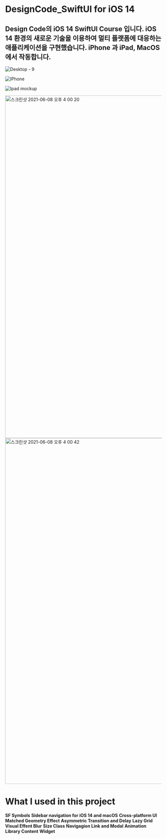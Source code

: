 # DesignCode_SwiftUI for iOS 14
**Design Code의 iOS 14 SwiftUI Course 입니다.** 
**iOS 14 환경의 새로운 기술을 이용하여 멀티 플랫폼에 대응하는 애플리케이션을 구현했습니다.**
**iPhone 과 iPad, MacOS에서 작동합니다.**
---

![Desktop - 9](https://user-images.githubusercontent.com/61834038/121177467-63ce9800-c898-11eb-8f18-b50fb3debb56.png)

![IPhone](https://user-images.githubusercontent.com/61834038/121177499-6af5a600-c898-11eb-948f-afd7b9d9f0fc.png)

![Ipad mockup](https://user-images.githubusercontent.com/61834038/121177517-72b54a80-c898-11eb-8954-b7a6df0a7240.png)

<img width="1098" alt="스크린샷 2021-06-08 오후 4 00 20" src="https://user-images.githubusercontent.com/61834038/121177533-78ab2b80-c898-11eb-8f95-7c42d3dc487e.png">

<img width="1109" alt="스크린샷 2021-06-08 오후 4 00 42" src="https://user-images.githubusercontent.com/61834038/121177558-82cd2a00-c898-11eb-9efb-2b4b1ee16f57.png">

# What I used in this project

**SF Symbols**
**Sidebar navigation for iOS 14 and macOS**
**Cross-platform UI**
**Matched Geometry Effect**
**Asymmetric Transition and Delay**
**Lazy Grid**
**Visual Effent Blur**
**Size Class**
**Navigagion Link and Modal**
**Animation**
**Library Content**
**Widget**
